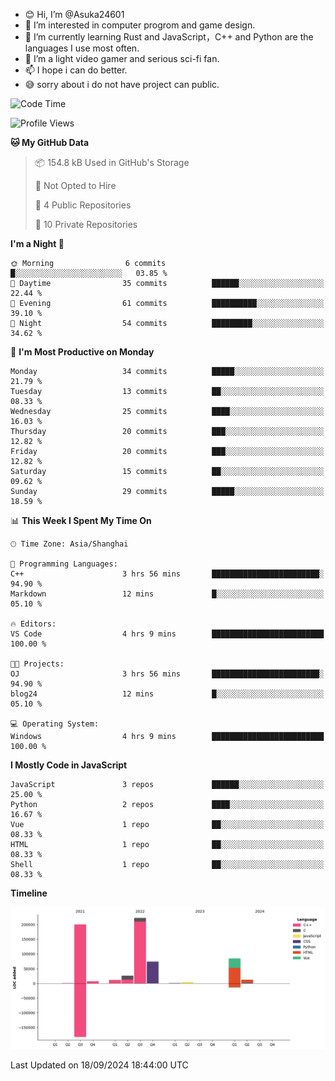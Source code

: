 - 😊 Hi, I’m @Asuka24601
- 👀 I’m interested in computer progrom and game design.
- 🌱 I’m currently learning Rust and JavaScript，C++ and Python are the languages I use most often.
- 💞️ I’m a light video gamer and serious sci-fi fan.
- 📫 I hope i can do better.
- 😅 sorry about i do not have project can public.

<!--START_SECTION:waka-->
![Code Time](http://img.shields.io/badge/Code%20Time-671%20hrs%2058%20mins-blue)

![Profile Views](http://img.shields.io/badge/Profile%20Views-0-blue)

**🐱 My GitHub Data** 

> 📦 154.8 kB Used in GitHub's Storage 
 > 
> 🚫 Not Opted to Hire
 > 
> 📜 4 Public Repositories 
 > 
> 🔑 10 Private Repositories 
 > 
**I'm a Night 🦉** 

```text
🌞 Morning                6 commits           █░░░░░░░░░░░░░░░░░░░░░░░░   03.85 % 
🌆 Daytime                35 commits          ██████░░░░░░░░░░░░░░░░░░░   22.44 % 
🌃 Evening                61 commits          ██████████░░░░░░░░░░░░░░░   39.10 % 
🌙 Night                  54 commits          █████████░░░░░░░░░░░░░░░░   34.62 % 
```
📅 **I'm Most Productive on Monday** 

```text
Monday                   34 commits          █████░░░░░░░░░░░░░░░░░░░░   21.79 % 
Tuesday                  13 commits          ██░░░░░░░░░░░░░░░░░░░░░░░   08.33 % 
Wednesday                25 commits          ████░░░░░░░░░░░░░░░░░░░░░   16.03 % 
Thursday                 20 commits          ███░░░░░░░░░░░░░░░░░░░░░░   12.82 % 
Friday                   20 commits          ███░░░░░░░░░░░░░░░░░░░░░░   12.82 % 
Saturday                 15 commits          ██░░░░░░░░░░░░░░░░░░░░░░░   09.62 % 
Sunday                   29 commits          █████░░░░░░░░░░░░░░░░░░░░   18.59 % 
```


📊 **This Week I Spent My Time On** 

```text
🕑︎ Time Zone: Asia/Shanghai

💬 Programming Languages: 
C++                      3 hrs 56 mins       ████████████████████████░   94.90 % 
Markdown                 12 mins             █░░░░░░░░░░░░░░░░░░░░░░░░   05.10 % 

🔥 Editors: 
VS Code                  4 hrs 9 mins        █████████████████████████   100.00 % 

🐱‍💻 Projects: 
OJ                       3 hrs 56 mins       ████████████████████████░   94.90 % 
blog24                   12 mins             █░░░░░░░░░░░░░░░░░░░░░░░░   05.10 % 

💻 Operating System: 
Windows                  4 hrs 9 mins        █████████████████████████   100.00 % 
```

**I Mostly Code in JavaScript** 

```text
JavaScript               3 repos             ██████░░░░░░░░░░░░░░░░░░░   25.00 % 
Python                   2 repos             ████░░░░░░░░░░░░░░░░░░░░░   16.67 % 
Vue                      1 repo              ██░░░░░░░░░░░░░░░░░░░░░░░   08.33 % 
HTML                     1 repo              ██░░░░░░░░░░░░░░░░░░░░░░░   08.33 % 
Shell                    1 repo              ██░░░░░░░░░░░░░░░░░░░░░░░   08.33 % 
```



**Timeline**

![Lines of Code chart](https://raw.githubusercontent.com/Asuka24601/Asuka24601/main/assets/bar_graph.png)


 Last Updated on 18/09/2024 18:44:00 UTC
<!--END_SECTION:waka-->
